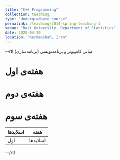 ```yaml
---
title: "C++ Programming"
collection: teaching
type: "Undergraduate course"
permalink: /teaching/2014-spring-teaching-1
venue: "Razi University, Department of Statistics"
date: 2020-04-30
location: "Kermanshah, Iran"
---
```


--rtl
  مبانی کامپیوتر و برنامه‌نویسی (برنامه‌سازی)


هفته‌ی اول
======

هفته‌ی دوم
======

هفته‌ی سوم
======

| اسلایدها | هفته |
|---|---|
| اول | اسلایدها |
  
--/rtl



